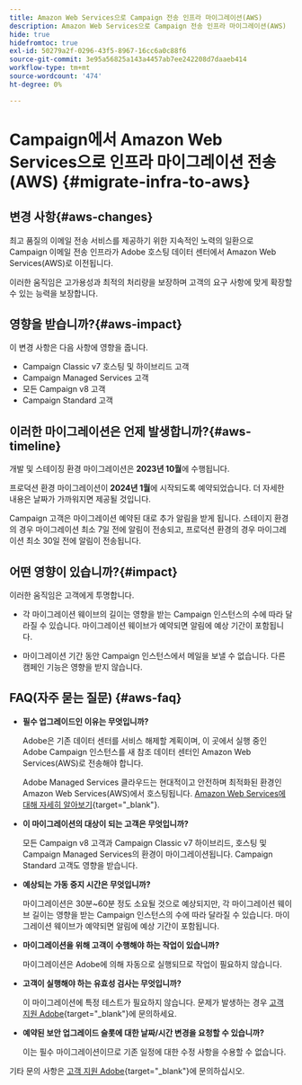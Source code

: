 ```yaml
---
title: Amazon Web Services으로 Campaign 전송 인프라 마이그레이션(AWS)
description: Amazon Web Services으로 Campaign 전송 인프라 마이그레이션(AWS)
hide: true
hidefromtoc: true
exl-id: 50279a2f-0296-43f5-8967-16cc6a0c88f6
source-git-commit: 3e95a56825a143a4457ab7ee242208d7daaeb414
workflow-type: tm+mt
source-wordcount: '474'
ht-degree: 0%

---
```


# Campaign에서 Amazon Web Services으로 인프라 마이그레이션 전송(AWS) {#migrate-infra-to-aws}

## 변경 사항{#aws-changes}

최고 품질의 이메일 전송 서비스를 제공하기 위한 지속적인 노력의 일환으로 Campaign 이메일 전송 인프라가 Adobe 호스팅 데이터 센터에서 Amazon Web Services(AWS)로 이전됩니다.

이러한 움직임은 고가용성과 최적의 처리량을 보장하며 고객의 요구 사항에 맞게 확장할 수 있는 능력을 보장합니다.

## 영향을 받습니까?{#aws-impact}

이 변경 사항은 다음 사항에 영향을 줍니다.

* Campaign Classic v7 호스팅 및 하이브리드 고객
* Campaign Managed Services 고객
* 모든 Campaign v8 고객
* Campaign Standard 고객

## 이러한 마이그레이션은 언제 발생합니까?{#aws-timeline}

개발 및 스테이징 환경 마이그레이션은 **2023년 10월**&#x200B;에 수행됩니다.

프로덕션 환경 마이그레이션이 **2024년 1월**&#x200B;에 시작되도록 예약되었습니다. 더 자세한 내용은 날짜가 가까워지면 제공될 것입니다.

Campaign 고객은 마이그레이션 예약된 대로 추가 알림을 받게 됩니다. 스테이지 환경의 경우 마이그레이션 최소 7일 전에 알림이 전송되고, 프로덕션 환경의 경우 마이그레이션 최소 30일 전에 알림이 전송됩니다.

## 어떤 영향이 있습니까?{#impact}

이러한 움직임은 고객에게 투명합니다.

* 각 마이그레이션 웨이브의 길이는 영향을 받는 Campaign 인스턴스의 수에 따라 달라질 수 있습니다. 마이그레이션 웨이브가 예약되면 알림에 예상 기간이 포함됩니다.

* 마이그레이션 기간 동안 Campaign 인스턴스에서 메일을 보낼 수 없습니다. 다른 캠페인 기능은 영향을 받지 않습니다.


## FAQ(자주 묻는 질문) {#aws-faq}

* **필수 업그레이드인 이유는 무엇입니까?**

  Adobe은 기존 데이터 센터를 서비스 해제할 계획이며, 이 곳에서 실행 중인 Adobe Campaign 인스턴스를 새 참조 데이터 센터인 Amazon Web Services(AWS)로 전송해야 합니다.

  Adobe Managed Services 클라우드는 현대적이고 안전하며 최적화된 환경인 Amazon Web Services(AWS)에서 호스팅됩니다. [Amazon Web Services에 대해 자세히 알아보기](https://aws.amazon.com/application-hosting/benefits/){target="_blank"}.

* **이 마이그레이션의 대상이 되는 고객은 무엇입니까?**

  모든 Campaign v8 고객과 Campaign Classic v7 하이브리드, 호스팅 및 Campaign Managed Services의 환경이 마이그레이션됩니다. Campaign Standard 고객도 영향을 받습니다.

* **예상되는 가동 중지 시간은 무엇입니까?**

  마이그레이션은 30분~60분 정도 소요될 것으로 예상되지만, 각 마이그레이션 웨이브 길이는 영향을 받는 Campaign 인스턴스의 수에 따라 달라질 수 있습니다. 마이그레이션 웨이브가 예약되면 알림에 예상 기간이 포함됩니다.

* **마이그레이션을 위해 고객이 수행해야 하는 작업이 있습니까?**

  마이그레이션은 Adobe에 의해 자동으로 실행되므로 작업이 필요하지 않습니다.

* **고객이 실행해야 하는 유효성 검사는 무엇입니까?**

  이 마이그레이션에 특정 테스트가 필요하지 않습니다. 문제가 발생하는 경우 [고객 지원 Adobe](https://experienceleague.adobe.com/ko?support-solution=Campaign#support){target="_blank"}에 문의하세요.


* **예약된 보안 업그레이드 슬롯에 대한 날짜/시간 변경을 요청할 수 있습니까?**

  이는 필수 마이그레이션이므로 기존 일정에 대한 수정 사항을 수용할 수 없습니다.

기타 문의 사항은 [고객 지원 Adobe](https://experienceleague.adobe.com/ko?support-solution=Campaign#support){target="_blank"}에 문의하십시오.
